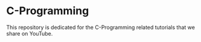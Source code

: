 # C-Programming

This repository is dedicated for the C-Programming related tutorials that we share on YouTube.
